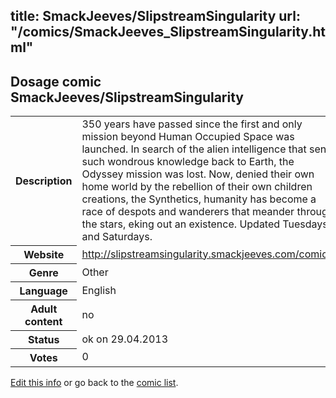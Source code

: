 title: SmackJeeves/SlipstreamSingularity
url: "/comics/SmackJeeves_SlipstreamSingularity.html"
---
Dosage comic SmackJeeves/SlipstreamSingularity
-----------------------------------------

<p id="msg"></p>
<script type="text/javascript">
if (window.location.search === '?edit_info_mail=sent_ok') {
  var elem = document.getElementById("msg");
  elem.innerHTML = 'Edited information sucessfully sent for review, which is usually done daily. Thanks!';
  elem.className = 'ok';
}
</script>
<table class="comicinfo">
<tr>
<th>Description</th><td>350 years have passed since the first and only mission beyond Human Occupied Space was launched. In search of the alien intelligence that sent such wondrous knowledge back to Earth, the Odyssey mission was lost. Now, denied their own home world by the rebellion of their own children creations, the Synthetics, humanity has become a race of despots and wanderers that meander through the stars, eking out an existence. Updated Tuesdays and Saturdays.</td>
</tr>
<tr>
<th>Website</th><td><a href="http://slipstreamsingularity.smackjeeves.com/comics/">http://slipstreamsingularity.smackjeeves.com/comics/</a></td>
</tr>
<tr>
<th>Genre</th><td>Other</td>
</tr>
<tr>
<th>Language</th><td>English</td>
</tr>
<tr>
<th>Adult content</th><td>no</td>
</tr>
<tr>
<th>Status</th><td>ok on 29.04.2013</td>
</tr>
<tr>
<th>Votes</th><td>0</td>
</tr>
</table>

[Edit this info](SmackJeeves_SlipstreamSingularity_edit.html) or go back to the [comic list](../comic-index.html).
